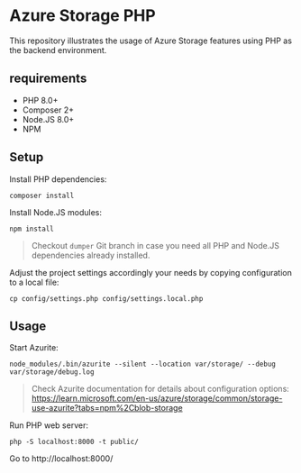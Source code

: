 # Azure Storage PHP

This repository illustrates the usage of Azure Storage features using PHP as the backend environment.

## requirements

- PHP 8.0+
- Composer 2+
- Node.JS  8.0+
- NPM

## Setup

Install PHP dependencies:

`composer install`

Install Node.JS modules:

`npm install`

> Checkout `dumper` Git branch in case you need all PHP and Node.JS dependencies already installed.

Adjust the project settings accordingly your needs by copying configuration to a local file:

`cp config/settings.php config/settings.local.php`

## Usage

Start Azurite:

`node_modules/.bin/azurite --silent --location var/storage/ --debug var/storage/debug.log`

> Check Azurite documentation for details about configuration options:
> https://learn.microsoft.com/en-us/azure/storage/common/storage-use-azurite?tabs=npm%2Cblob-storage

Run PHP web server:

`php -S localhost:8000 -t public/`

Go to http://localhost:8000/